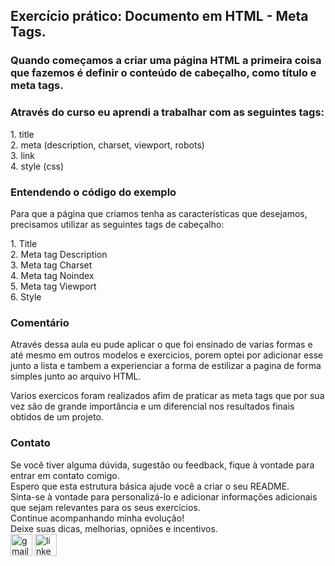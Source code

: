 <h2>Exercício prático: Documento em HTML - Meta Tags.</h2>

<h3>Quando começamos a criar uma página HTML a primeira coisa que fazemos é definir o conteúdo de cabeçalho, como título e meta tags.</h3>
<div>
    <h3>Através do curso eu aprendi a trabalhar com as seguintes tags:</h3>
    <p>
    1. title<br>
    2. meta (description, charset, viewport, robots)<br>
    3. link<br>
    4. style (css)<br>
    </p>
</div>

<div>
    <h3>Entendendo o código do exemplo</h3>
    <p>Para que a página que criamos tenha as características que desejamos, precisamos utilizar as seguintes tags de cabeçalho:</p>
    1. Title<br>
    2. Meta tag Description<br>
    3. Meta tag Charset<br>
    4. Meta tag Noindex<br>
    5. Meta tag Viewport<br>
    6. Style<br>
</div>
<div>
    <h3>Comentário</h3>
    <p>Através dessa aula eu pude aplicar o que foi ensinado de varias formas e até mesmo em outros modelos e exercicios, porem optei por adicionar esse junto a lista e tambem a experienciar a forma de estilizar a pagina de forma simples junto ao arquivo HTML.</p>
    <p>Varios exercicos foram realizados afim de praticar as meta tags que por sua vez são de grande importância e um diferencial nos resultados finais obtidos de um projeto.</p>
</div>
<div>
    <h3>Contato</h3>
    Se você tiver alguma dúvida, sugestão ou feedback, fique à vontade para entrar em contato comigo.
      <br>
    Espero que esta estrutura básica ajude você a criar o seu README.<br> Sinta-se à vontade para personalizá-lo e adicionar informações adicionais que sejam relevantes para os seus exercícios.<br>
    Continue acompanhando minha evolução!<br>
    Deixe suas dicas, melhorias, opniões e incentivos.<br>
    <a href="mailto:adrianomatilde@gmail.com" target="_blank"><img src="https://img.shields.io/static/v1?message=Gmail&logo=gmail&label=&color=D14836&logoColor=white&labelColor=&style=for-the-badge" height="35" alt="gmail logo"></a>
    <a href="https://www.linkedin.com/in/adrianomsj/" target="_blank">
        <img src="https://img.shields.io/static/v1?message=LinkedIn&logo=linkedin&label=&color=0077B5&logoColor=white&labelColor=&style=for-the-badge" height="35" alt="linkedin logo"  />
    </a>
</div>

